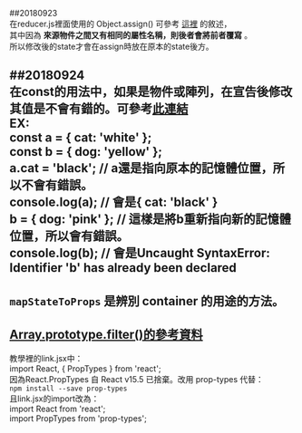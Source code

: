 ##20180923  
在reducer.js裡面使用的 Object.assign() 可參考 [這裡](https://developer.mozilla.org/zh-TW/docs/Web/JavaScript/Reference/Global_Objects/Object/assign) 的敘述，  
其中因為 **來源物件之間又有相同的屬性名稱，則後者會將前者覆寫** 。  
所以修改後的state才會在assign時放在原本的state後方。  

##20180924  
在const的用法中，如果是物件或陣列，在宣告後修改其值是不會有錯的。可參考[此連結](https://pjchender.blogspot.com/2017/01/const.html)  
EX:  
const a = { cat: 'white' };  
const b = { dog: 'yellow' };  
a.cat = 'black'; // a還是指向原本的記憶體位置，所以不會有錯誤。  
console.log(a); // 會是{ cat: 'black' }  
b = { dog: 'pink' }; // 這樣是將b重新指向新的記憶體位置，所以會有錯誤。  
console.log(b); // 會是Uncaught SyntaxError: Identifier 'b' has already been declared  
---  
`mapStateToProps` 是辨別 container 的用途的方法。  
---  
[Array.prototype.filter()的參考資料](https://wcc723.github.io/javascript/2017/06/29/es6-native-array/#Array-prototype-filter)  
---  
教學裡的link.jsx中：  
import React, { PropTypes } from 'react';  
因為React.PropTypes 自 React v15.5 已捨棄。改用 prop-types 代替：  
`npm install --save prop-types`  
且link.jsx的import改為：  
import React from 'react';  
import PropTypes from 'prop-types';  
